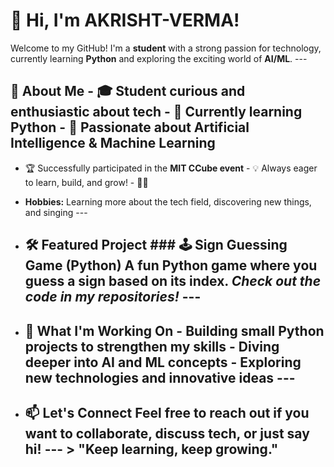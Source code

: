 # 👋 Hi, I'm AKRISHT-VERMA!  

Welcome to my GitHub! I'm a **student** with a strong passion for technology, currently learning **Python** and exploring the exciting world of **AI/ML**.  --- 

## 🚀 About Me  - 🎓 **Student** curious and enthusiastic about tech - 🐍 Currently learning **Python** - 🤖 Passionate about **Artificial Intelligence** & **Machine Learning**

- 🏆 Successfully participated in the **MIT CCube event** - 💡 Always eager to learn, build, and grow! - 🧑‍💻

- **Hobbies:** Learning more about the tech field, discovering new things, and singing  ---

-   ## 🛠️ Featured Project  ### 🕹️ Sign Guessing Game (Python) A fun Python game where you guess a sign based on its index.   *Check out the code in my repositories!*  ---

- ## 🌱 What I'm Working On  - Building small Python projects to strengthen my skills - Diving deeper into AI and ML concepts - Exploring new technologies and innovative ideas  ---


- ## 📫 Let's Connect  Feel free to reach out if you want to collaborate, discuss tech, or just say hi!  ---  > **"Keep learning, keep growing."**
